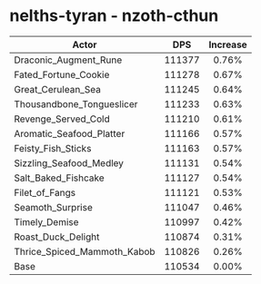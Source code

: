 # nelths-tyran - nzoth-cthun
| Actor | DPS | Increase |
|---|:---:|:---:|
|Draconic_Augment_Rune|111377|0.76%|
|Fated_Fortune_Cookie|111278|0.67%|
|Great_Cerulean_Sea|111245|0.64%|
|Thousandbone_Tongueslicer|111233|0.63%|
|Revenge_Served_Cold|111210|0.61%|
|Aromatic_Seafood_Platter|111166|0.57%|
|Feisty_Fish_Sticks|111163|0.57%|
|Sizzling_Seafood_Medley|111131|0.54%|
|Salt_Baked_Fishcake|111127|0.54%|
|Filet_of_Fangs|111121|0.53%|
|Seamoth_Surprise|111047|0.46%|
|Timely_Demise|110997|0.42%|
|Roast_Duck_Delight|110874|0.31%|
|Thrice_Spiced_Mammoth_Kabob|110826|0.26%|
|Base|110534|0.00%|
